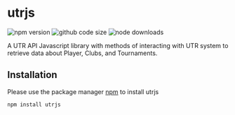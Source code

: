 # utrjs

![npm version](https://img.shields.io/npm/v/utrjs?style=for-the-badge)
![github code size](https://img.shields.io/github/languages/code-size/AidenCastillo/utr?style=for-the-badge)
![node downloads](https://img.shields.io/npm/dt/utrjs?style=for-the-badge)

A UTR API Javascript library with methods of interacting with UTR system to retrieve data about Player, Clubs, and Tournaments.

## Installation

Please use the package manager [npm](https://docs.npmjs.com/about-npm) to install utrjs
```bash
npm install utrjs
```
